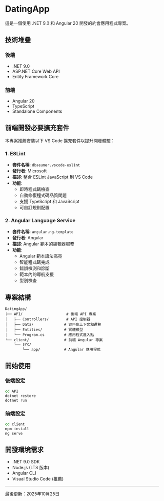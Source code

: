 # DatingApp

這是一個使用 .NET 9.0 和 Angular 20 開發的約會應用程式專案。

## 技術堆疊

### 後端
- .NET 9.0
- ASP.NET Core Web API
- Entity Framework Core

### 前端
- Angular 20
- TypeScript
- Standalone Components

## 前端開發必要擴充套件

本專案推薦安裝以下 VS Code 擴充套件以提升開發體驗：

### 1. ESLint
- **套件名稱**: `dbaeumer.vscode-eslint`
- **發行者**: Microsoft
- **描述**: 整合 ESLint JavaScript 到 VS Code
- **功能**:
  - 即時程式碼檢查
  - 自動修復程式碼品質問題
  - 支援 TypeScript 和 JavaScript
  - 可自訂規則配置

### 2. Angular Language Service
- **套件名稱**: `angular.ng-template`
- **發行者**: Angular
- **描述**: Angular 範本的編輯器服務
- **功能**:
  - Angular 範本語法高亮
  - 智能程式碼完成
  - 錯誤檢測和診斷
  - 範本內的導航支援
  - 型別檢查

## 專案結構

```
DatingApp/
├── API/                    # 後端 API 專案
│   ├── Controllers/        # API 控制器
│   ├── Data/              # 資料庫上下文和遷移
│   ├── Entities/          # 實體模型
│   └── Program.cs         # 應用程式進入點
└── client/                # 前端 Angular 專案
    └── src/
        └── app/           # Angular 應用程式
```

## 開始使用

### 後端設定

```bash
cd API
dotnet restore
dotnet run
```

### 前端設定

```bash
cd client
npm install
ng serve
```

## 開發環境需求

- .NET 9.0 SDK
- Node.js (LTS 版本)
- Angular CLI
- Visual Studio Code (推薦)

---

最後更新：2025年10月25日

